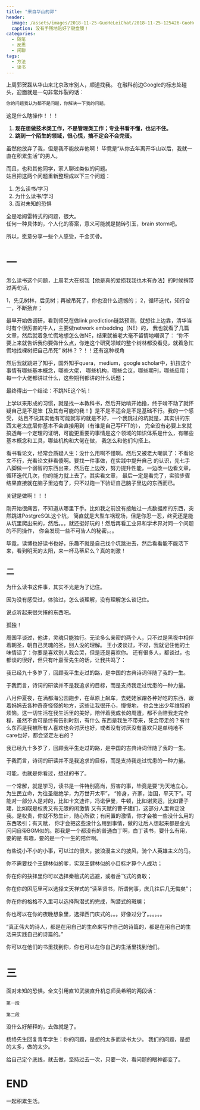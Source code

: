 ```yaml
---
title: "来自华山的郭"
header:
  image: /assets/images/2018-11-25-GuoHeLeiChat/2018-11-25-125426-GuoHeLeiChat_test.jpg
  caption: 没有手残地贴好了键盘膜！
categories:
  - 随笔
  - 反思
  - 闲聊
tags:
  - 方法
  - 读书
---
```


上周郭贺磊从华山来北京政审别人，顺道找我。  在融科前边Google的标志处碰头，迎面就是一句非常炸裂的话：

``` python
你的问题我认为都不是问题，你解决一下我的问题。
```

这是什么瞎操作！！！
<ol>
    <li><b>现在想做技术类工作，不是管理类工作；专业书看不懂，也记不住。</b></li>
    <li><b>跳到一个陌生的领域，很心慌，搞不定会不会完蛋。</b></li>
</ol>

虽然他放弃了我，但是我不能放弃他啊！  毕竟是“从你去年离开华山以后，我就一直在积累生活”的男人。

而且，也和其他同学，家人聊过类似的问题。  
姑且把这两个问题重新整理成以下三个问题：
<ol>
    <li>怎么读书/学习</li>
    <li>为什么读书/学习</li>
    <li>面对未知的恐惧</li>
</ol>

全是哈姆雷特式的问题，很大。  
任何一种具体的，个人化的答案，意义可能就是抛砖引玉，brain storm吧。  

所以，愿意分享一些个人感受，千金买骨。  
# 一
怎么读书这个问题，上周老大在损我【他是真的爱损我我也木有办法】的时候捎带过两句话，

1，先见树林，后见树；再被吊死了，你也没什么遗憾的；
2，循环迭代，知行合一，不断扬弃；

最早开始做调研，看到师兄在做link prediction链路预测，就想往上边靠，清华当时有个很厉害的牛人，主要做network embedding（NE）的，
我也就看了几篇文章，然后就着急忙慌地想怎么做NE，结果就被老大毫不留情地嘲讽了：
“你不要上来就告诉我你要做什么点，你连这个研究领域的整个树林都没看见，就着急忙慌地找棵树把自己吊死”
树林？？！！还有这种视角

然后我就跳进了知乎，国外知乎quera，medium，google scholar中，扒拉这个事情有哪些基本概念，哪些大佬，
哪些机构，哪些会议，哪些期刊，哪些应用；每一个大佬都讲过什么，这些期刊都讲的什么话题；

最终得出一个结论：不跳NE这个坑！

上学以来形成的习惯，就是找一本教科书，然后开始啃开始撸，终于啃不动了就怀疑自己是不是笨【及其有可能的我！】是不是不适合是不是基础不行。我的一个感受，
姑且不说其实他有可能就写的就是不好，一个我跳过的坑就是，其实讲的东西太老太底层你基本不会直接用到（有谁是自己写FFT的），
完全没有必要上来就搞透每一个定理的证明，可能更重要的事情是这个领域的知识体系是什么，有哪些基本概念和工具，哪些机构和大佬在做，
我怎么和他们勾搭上。

看书看论文，经常会质疑人生：没什么用啊不懂啊。然后又被老大嘲讽了：不看论文不行，光看论文非看傻啊。要找一件事做，在实践中提升自己
的认识，先七手八脚做一个弱智的东西出来，然后在上边改，努力提升性能，一边改一边看文章，循环迭代几次，你的能力就上去了。其实看文章，
最后一定是看完了，实验步骤结果直接就在脑子里边有了，只不过跑一下验证自己脑子里边的东西而已。

关键是做啊！！！

刚开始很痛苦，不知道从哪里下手。比如我之前没有接触过一点数据库的东西，突然跳进PostgreSQL这个坑，
简直就是大型车祸现场，但是你忍一忍，终究还是能从坑里爬出来的，然后。。。就还挺好玩的！然后再看工业界和学术界对同一个问题的不同操作，
你会发现一些不可告人的秘密。。。

毕竟，读博也好读书也好，乐趣不就是自己找个坑跳进去，然后看看能不能活下来，看到明天的太阳，来一杯马蒂尼么？真的刺激！


## 二
为什么读书这件事，其实不光是为了记住。

因为没有感受过，体验过，怎么谈理解，没有理解怎么谈记住。

说点听起来很欠揍的东西吧。

孤独！

周国平谈过，他讲，灵魂只能独行。无论多么亲密的两个人，只不过是黑夜中相伴着朝圣，朝自己灵魂的圣，别人没的理解。
王小波谈过，不过，我就记住他的土味情话了：你要是喜欢别人我会哭，但是还是喜欢你。
还有很多人，都谈过，也都谈的很好，但只有叶嘉莹先生的话，让我共鸣了：

我已经九十多岁了，回顾我平生走过的路，是中国的古典诗词伴随了我的一生。

于我而言，诗词的研读并不是我追求的目标，而是支持我走过忧患的一种力量。

八月仲夏夜，在满都海公园跑步，在草原上飙车，去姥姥家蹭各种好吃的东西，跟着妈妈去各种奇奇怪怪的地方，这些让我很开心，慢慢地，
也会生出少年维特的烦恼。这一切生活在我生活里的美好，陪伴着我成长的周遭，都不会陪我走完全程，虽然不舍可是终有告别时刻，有什么
东西是我生不带来，死会带走的？有什么东西是我被所有人喜欢也会讨厌也好，或者没有讨厌没有喜欢只是单纯地不care也好，都会坚定左右的？

我已经九十多岁了，回顾我平生走过的路，是中国的古典诗词伴随了我的一生。

于我而言，诗词的研读并不是我追求的目标，而是支持我走过忧患的一种力量。

可能，也就是你看过，想过的书了。

一个常解，就是学习，读书是一件特别高尚，厉害的事，毕竟是要“为天地立心，为生民立命，为往圣继绝学，为万世开太平”，
“修身，齐家，治国，平天下”。可能对一部分人是对的，比如卡文迪许，冯诺伊曼，牛顿，比如谢灵运，比如曹子建，比如既是权贵又有无限的闲激情
又有天赋的曹子建们，这部分人里肯定没我。是权贵，你就不愁生计，随心所欲；有闲置的激情，你才会被一些没什么用的东西吸引；有天赋，
你才会把这些没什么用到事情，做的让后人想起来都是金光闪闪自带BGM似的。那我是一个都没有的普通白丁啊，白丁读书，要什么有用，要的是
有趣，要的是一个一生的陪伴啊。

有些说小不小的小事，可以过的很大，披浪漫主义的披风，骑个人英雄主义的马。

你不需要找个王健林似的爹，实现王健林似的小目标才算个人成功；

你在你的抉择里你可以选择秦桧式的逃避，或者岳飞式的勇敢；

你在你的困厄里可以选择文天祥式的“读圣贤书，所谓何事，庶几往后几无悔矣”；

你在你的格格不入里可以选择陶潜式的完成，陶潜式的斑斓；

你也可以在你的夜晚想象里，选择西门庆式的。。。好像过分了。。。。。。

“真正伟大的诗人，都是在用自己的生命来写作自己的诗篇的，都是在用自己的生活来实践自己的诗篇的。”

你可以在他们的书里找到你，你也可以在你自己的生活里找到他们。

# 三
面对未知的恐惧。全文引用直10武装直升机总师吴希明的两段话：
```
第一段
```

```
第二段
```

没什么好解释的，去做就是了。

杨绛先生回复青年学生：你的问题，是想的太多而读书太少。
我们的问题，是想的太多，做的太少。

给自己定个底线，就去做，坚持过去一次，只要一次，看问题的眼神都变了。

# END

一起积累生活。
